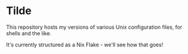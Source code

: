 # Tilde

This repository hosts my versions of various Unix configuration files,
for shells and the like.

It's currently structured as a Nix Flake - we'll see how that goes!

